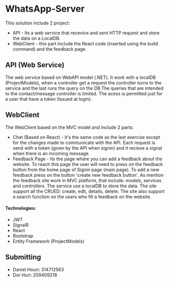 # WhatsApp-Server

This solution include 2 project:
- API - Its a web service that recevice and sent HTTP request and store the data on a LocalDB.
- WebClient - this part include the React code (inserted using the build command) and the feedback page.

## API (Web Service)
The web service based on WebAPI model (.NET). It work with a localDB (ProjectModels), when a controller get a request the controller turns to the service and the last runs the query on the DB.The queries that are intended to the contact/message controller is limited. The acess is permitted just for a user that have a token (Issued at login).



## WebClient
The WebClient based on the MVC model and include 2 parts:
- Chat (Based on React) - it's the same code as the last exercise except for the changes made to communicate with the API. Each request is send with a token (given by the API when signin) and it recieve a signal when there is an incoming message.
- Feedback Page - Its the page where you can add a feedback about the website.
To reach this page the user will need to press on the feedback button from the home page of Signin page (main page).
To add a new feedback press on the button 'create new feedback button'. As mention the feedback site work in MVC platform, that include: models, services and controllers. The service use a localDB to store the data. The site support all the CRUED: create, edit, details, delete. The site also support a search function on the users who fill a feedback on the website.

#### Technologies:
- JWT
- SignalR
- React
- Bootstrap
- Entity Framework (ProjectModels)


## Submitting

- Daniel Houri: 314712563
- Dor Huri: 209409218

